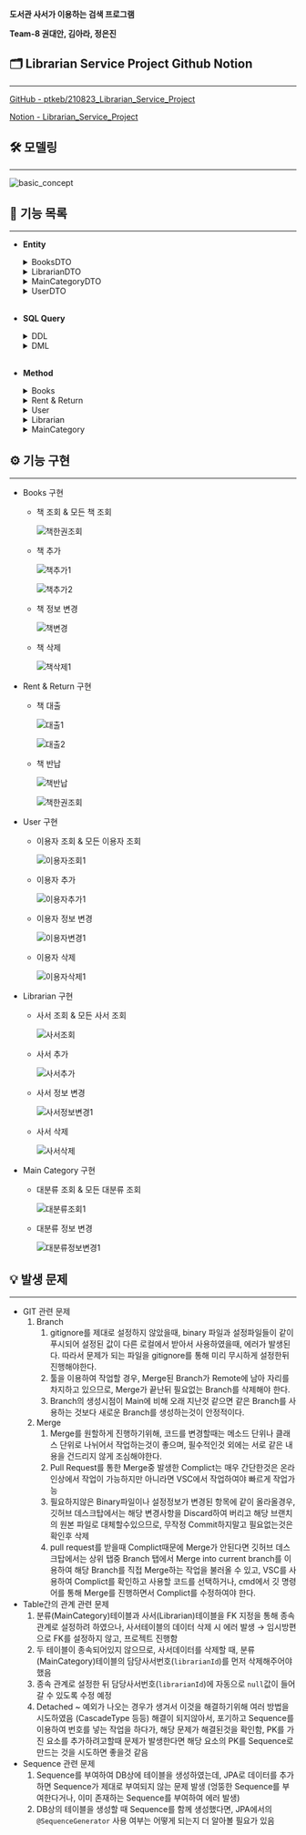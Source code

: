 **도서관 사서가 이용하는 검색 프로그램**

**Team-8 권대안, 김아라, 정은진**

## 🗂 Librarian Service Project Github Notion

---

[GitHub - ptkeb/210823_Librarian_Service_Project](https://github.com/ptkeb/210823_Librarian_Service_Project)

[Notion - Librarian_Service_Project](https://bit.ly/3sM8kXh)

## 🛠 모델링

---

![basic_concept](https://user-images.githubusercontent.com/85170623/130922668-63c55f42-576f-4e82-b2ac-73f2c1a55992.png)

## 📂 기능 목록

---

- **Entity**

    <details>
    <summary>BooksDTO</summary>
    <div markdown="1">

    ```java
    @Entity(name = "BOOKS")
    public class BooksDTO {
        @Id
        @Column(name="bookid")
        private int bookId;
        
        @Column(name="bookname")
        private String bookName;
        
        @Column(name="categoryId")
        private String categoryId;
        
        @ManyToOne
        @JoinColumn(name="userId") 
        private UserDTO userId;

        @Override
        public String toString() {
            return "[책 번호] " + bookId + "\n" +
                    "[책 이름] " + bookName + "\n" +
                    "[분류 번호] " + categoryId + "\n" +
                    "[대여자 번호] " + userId.getUserId();
        }
    }
    ```
    </div>
    </details>

    <details>
    <summary>LibrarianDTO</summary>
    <div markdown="1">

    ```java
    @AllArgsConstructor
    @NoArgsConstructor
    @Getter
    @Setter

    @NamedQuery(query="select e from LIBRARIAN e where e.librarianId=:librarianId",name="LIBRARIAN.findByLibrarianId")
    @NamedQuery(query="select e from LIBRARIAN e", name="LIBRARIAN.findAllByLibrarianId")
    @Entity(name = "LIBRARIAN")
    public class LibrarianDTO {
        @Id
        @Column(name = "librarianId")
        private int librarianId;
        
        private String librarianName;
        
        private String offDay;

        @Override
        public String toString() {
            return "[사서 번호] " + librarianId + "\n" +
                    "[사서 이름] " + librarianName + "\n" +
                    "[휴무 요일] " + offDay + "\n";
        }
    }
    ```
    </div>
    </details>

    <details>
    <summary>MainCategoryDTO</summary>
    <div markdown="1">

    ```java
    @Getter
    @Setter
    @AllArgsConstructor
    @NoArgsConstructor

    @Entity(name = "MainCategory")
    @NamedQuery(name = "category.findById", query = "select c from MainCategory c where c.mainCategoryId = :mainCategoryId ")
    @NamedQuery(name = "category.findAllById", query = "select c from MainCategory c")
    public class MainCategoryDTO {
        @Id
        private String mainCategoryId;
        
        private String mainCategoryName;
        
        private int librarianId;
        
        @Override
        public String toString() {
            return "[분류 번호] " + mainCategoryId + "\n" +
                    "[분류 이름] " + mainCategoryName + "\n" +
                    "[담당 사서 번호] " + librarianId + "\n";
        }
    }
    ```
    </div>
    </details>

    <details>
    <summary>UserDTO</summary>
    <div markdown="1">

    ```java
    @AllArgsConstructor
    @NoArgsConstructor
    @Getter
    @Setter

    @NamedQuery(name = "user.findById", query = "select u from LIBUSER u where u.userId = :userId ")
    @NamedQuery(name = "user.findAllById", query = "select u from LIBUSER u")
    @SequenceGenerator(name="member_seq_gen", sequenceName="member_seq_id", initialValue=1, allocationSize=1)

    @Entity(name = "LIBUSER")
    public class UserDTO {
        @Id
        @GeneratedValue(strategy=GenerationType.SEQUENCE, generator="member_seq_gen")
        @Column(name="userid")
        private int userId;
        
        @Column(name="username")
        private String userName;
        
        @Column(name="useraddress")
        private String userAddress;
        
        @OneToMany(mappedBy="userId") 
        private List<BooksDTO> books = new ArrayList<>();
        
        public String toString() {
            return "[사용자 번호] " + userId + "\n" +
                    "[사용자 이름] " + userName + "\n" +
                    "[사용자 주소] " + userAddress + "\n" +
                    "[대여중인 책] " + books + "\n";

        }
    }
    ```
    </div>
    </details>

    <br/>
    

- **SQL Query**
    <details>
    <summary>DDL</summary>

    ```sql
    DROP TABLE BOOKS cascade constraint;
    DROP TABLE LIBRARIAN cascade constraint;
    DROP TABLE LIBUSER cascade constraint;
    DROP TABLE MAINCATEGORY cascade constraint;
    DROP SEQUENCE userId_seq;
    DROP SEQUENCE bookid_seq;

    --LIBUSER DDL
    CREATE SEQUENCE userId_seq
    INCREMENT BY 1 
    START WITH 21;
    CREATE TABLE LIBUSER (
        userId              NUMBER(20)  PRIMARY KEY,
        userName                VARCHAR2(20),
        userAddress             VARCHAR2(20)
    );

    --BOOKS DDL
    CREATE SEQUENCE bookid_seq
    INCREMENT BY 1 
    START WITH 21;
    CREATE TABLE BOOKS (
        bookid              NUMBER(20) PRIMARY KEY,
        bookname                VARCHAR2(100),
        categoryid              VARCHAR2(20),
        userid              NUMBER(20)
    );

    --LIBRARIAN DDL
    CREATE TABLE LIBRARIAN (
        librarianid			NUMBER(20)  PRIMARY KEY,
        librarianname		VARCHAR2(20),
        offday				VARCHAR2(20)
    );

    --MAINCATEGORY DDL
    CREATE TABLE MAINCATEGORY (
        maincategoryid		VARCHAR2(20) PRIMARY KEY,
        maincategoryname	VARCHAR2(20),
        librarianid			NUMBER(20)
    );

    --ALTER TABLE MAINCATEGORY ADD FOREIGN KEY (librarianid) REFERENCES LIBRARIAN (librarianid);
    ALTER TABLE BOOKS ADD FOREIGN KEY (userid)  REFERENCES LIBUSER (userid);
    ALTER TABLE BOOKS ADD FOREIGN KEY (categoryId) REFERENCES MAINCATEGORY (mainCategoryId);
    ```
    <div markdown="1">

    </div>
    </details>

    <details>
    <summary>DML</summary>
    <div markdown="1">
    
    ```sql
    --LIBRARIAN DML
    INSERT INTO LIBRARIAN VALUES(1, '김사서', '수요일');
    INSERT INTO LIBRARIAN VALUES(2, '박사서', '목요일');
    INSERT INTO LIBRARIAN VALUES(3, '홍사서', '금요일');
    INSERT INTO LIBRARIAN VALUES(4, '최사서', '화요일');
    INSERT INTO LIBRARIAN VALUES(5, '우사서', '월요일');

    --MAINCATEGORY DML
    INSERT INTO MAINCATEGORY VALUES('000','총류', 1);
    INSERT INTO MAINCATEGORY VALUES('100','철학', 2);
    INSERT INTO MAINCATEGORY VALUES('200','종교', 3);
    INSERT INTO MAINCATEGORY VALUES('300','사회과학', 1);
    INSERT INTO MAINCATEGORY VALUES('400','자연과학', 2);
    INSERT INTO MAINCATEGORY VALUES('500','기술과학', 3);
    INSERT INTO MAINCATEGORY VALUES('600','예술', 1);
    INSERT INTO MAINCATEGORY VALUES('700','언어', 2);
    INSERT INTO MAINCATEGORY VALUES('800','문학', 3);
    INSERT INTO MAINCATEGORY VALUES('900','역사', 1);

    --LIBUSER DML

    INSERT INTO LIBUSER VALUES(userId_seq.nextval, '권대안' , '서울');
    INSERT INTO LIBUSER VALUES(userId_seq.nextval, '김아라' , '수원');
    INSERT INTO LIBUSER VALUES(userId_seq.nextval, '정은진' , '부산');
    INSERT INTO LIBUSER VALUES(userId_seq.nextval, '신지혜' , '서울');
    INSERT INTO LIBUSER VALUES(userId_seq.nextval, '개발왕' , '수원');
    INSERT INTO LIBUSER VALUES(userId_seq.nextval, '우용' , '부산');
    INSERT INTO LIBUSER VALUES(userId_seq.nextval, '빙봉' , '서울');
    INSERT INTO LIBUSER VALUES(userId_seq.nextval, '홍길동5' , '수원');
    INSERT INTO LIBUSER VALUES(userId_seq.nextval, '홍길동6' , '부산');
    INSERT INTO LIBUSER VALUES(userId_seq.nextval, '홍길동7' , '서울');

    --BOOKS DML
    INSERT INTO BOOKS VALUES(bookid_seq.nextval,'엄마 나는 커서 정은진이 될래요', '000', null);
    INSERT INTO BOOKS VALUES(bookid_seq.nextval,'엄마 나는 커서 권대안이 될래요', '100', null);
    INSERT INTO BOOKS VALUES(bookid_seq.nextval,'엄마 나는 커서 김아라가 될래요', '200', null);
    INSERT INTO BOOKS VALUES(bookid_seq.nextval,'엄마 나는 커서 신지혜가 될래요', '300', null);
    INSERT INTO BOOKS VALUES(bookid_seq.nextval,'엄마 나는 커서 레몬그랩이 될래요', '400', null);
    INSERT INTO BOOKS VALUES(bookid_seq.nextval,'엄마 나는 커서 김혜경(강사님)이 될래요', '500', null);
    INSERT INTO BOOKS VALUES(bookid_seq.nextval,'엄마 나는 커서 개발자가 안 될래요', '600', null);
    INSERT INTO BOOKS VALUES(bookid_seq.nextval,'엄마 나는 커서 백수가 될래요', '700', null);
    INSERT INTO BOOKS VALUES(bookid_seq.nextval,'엄마 나는 커서 부자가 될래요', '800', null);
    INSERT INTO BOOKS VALUES(bookid_seq.nextval,'엄마 나는 커서 뭐가 될란가..', '900', null);

    commit;
    ```

    <br/>
    
    </div>
    </details>
    <br/>


- **Method**

    <details>
    <summary>Books</summary>
    <div markdown="1">



    - 책 조회 & 모든 책 조회

        ```java
        public static BooksDTO getBook(int bookId) {
        		EntityManager em = Util.getEntityManager();
        		EntityTransaction tx = em.getTransaction();

        		BooksDTO findBook = (BooksDTO) em.createNamedQuery("BOOKS.findByBookId").setParameter("bookId", bookId).getSingleResult();

        		return findBook;
        	}

        public static List<BooksDTO> getAllBook() {
        		EntityManager em = Util.getEntityManager();
        		EntityTransaction tx = em.getTransaction();

        		List<BooksDTO> findBook = em.createNamedQuery("BOOKS.findAllBooks").getResultList();

        		return findBook;
        	}
        ```

    - 책 추가

        ```java
        public static void addBook(String bookName, String categoryId) {
        		EntityManager em = Util.getEntityManager();
        		EntityTransaction tx = em.getTransaction();

        		tx.begin();

        		BooksDTO book = new BooksDTO();
        		book.setBookName(bookName);
        		book.setCategoryId(categoryId);
        		book.setUserId(null); // null 들어가나?

        		em.persist(book);

        		tx.commit();
        	}
        ```

    - 책 정보 변경

        ```java
        public static void updateBookName(int bookId, String bookName) {
        		EntityManager em = Util.getEntityManager();
        		EntityTransaction tx = em.getTransaction();

        		tx.begin();

        		BooksDTO book = em.find(BooksDTO.class, bookId);
        		book.setBookName(bookName);

        		em.persist(book);

        		tx.commit();
        	}

        	public static void updateBookCategory(int bookId, String categoryId) {
        		EntityManager em = Util.getEntityManager();
        		EntityTransaction tx = em.getTransaction();

        		tx.begin();

        		BooksDTO book = em.find(BooksDTO.class, bookId);
        		book.setCategoryId(categoryId);

        		em.persist(book);

        		tx.commit();
        	}
        ```

    - 책 삭제

        ```java
        public static void deleteBook(int bookId) {
        		EntityManager em = Util.getEntityManager();
        		EntityTransaction tx = em.getTransaction();

        		tx.begin();

        		BooksDTO book = em.find(BooksDTO.class, bookId);
        		em.remove(book);
        		
        		tx.commit();
        	}
        ```
    </div>
    </details>
    
    <details>
    <summary>Rent & Return</summary>
    <div markdown="1">
    
    - 책 대출

        ```java
        public static void returnBook(int bookId, int userId) {
        		EntityManager em = Util.getEntityManager();
        		EntityTransaction tx = em.getTransaction();

        		tx.begin();

        		UserDTO user = em.find(UserDTO.class, userId);
        		Optional<BooksDTO> bookOpt = (Optional<BooksDTO>) (user.getBooks().stream().filter(v -> v.getBookId() == bookId).findAny());
        		BooksDTO book = bookOpt.get();
        		book.setUserId(null);
        		user.getBooks().remove(book);

        		tx.commit();
        	}
        ```

    - 책 반납

        ```java
        public static void returnBook(int bookId, int userId) {
        		EntityManager em = Util.getEntityManager();
        		EntityTransaction tx = em.getTransaction();

        		tx.begin();

        		UserDTO user = em.find(UserDTO.class, userId);
        		Optional<BooksDTO> bookOpt = (Optional<BooksDTO>) (user.getBooks().stream().filter(v -> v.getBookId() == bookId).findAny());
        		BooksDTO book = bookOpt.get();
        		book.setUserId(null);
        		user.getBooks().remove(book);

        		tx.commit();
        	}

        	public static void returnAllBook(int userId) {
        		EntityManager em = Util.getEntityManager();
        		EntityTransaction tx = em.getTransaction();
        		List<BooksDTO> B1 = new ArrayList<>();

        		tx.begin();
        		
        		UserDTO user = em.find(UserDTO.class, userId);
        		Object[] book = user.getBooks().stream().filter(v -> v.getUserId().getUserId() == userId).toArray();

        		for (Object i : book) {
        			B1.add((BooksDTO) i);
        		}
        		for (BooksDTO i : B1) {
        			user.getBooks().remove(i);
        			i.setUserId(null);
        		}
        		em.persist(user);
        		
        		tx.commit();
        	}
        ```
    </div>
    </details>

    <details>
    <summary>User</summary>
    <div markdown="1">
    
    - 이용자 조회 & 모든 이용자 조회

        ```java
        public static UserDTO getUser(int id) {
        		EntityManager em = Util.getEntityManager();
        		UserDTO user = em.createNamedQuery("user.findById", UserDTO.class).setParameter("userId", id).getSingleResult();
        		return user;
        	}

        	public static List<UserDTO> getAllUser() {
        		EntityManager em = Util.getEntityManager();
        		List<UserDTO> user = em.createNamedQuery("user.findAllById", UserDTO.class).getResultList();
        		return user;
        	}
        ```

    - 이용자 추가

        ```java
        public static void addUser(String name, String address) {
        		EntityManager em = Util.getEntityManager();
        		EntityTransaction tx = em.getTransaction();
        		UserDTO user = new UserDTO();
        		user.setUserName(name);
        		user.setUserAddress(address);
        		user.setBooks(null);
        		
        		tx.begin();
        		
        		em.persist(user);
        		
        		tx.commit();
        	}
        ```

    - 이용자 정보 변경

        ```java
        public static void updateUserAddress(int id, String add) {
        		EntityManager em = Util.getEntityManager();
        		EntityTransaction tx = em.getTransaction();
        		
        		tx.begin();
        		
        		UserDTO user = em.find(UserDTO.class, id);
        		user.setUserAddress(add);
        		
        		tx.commit();
        	}

        	public static void updateUserName(int id, String name) {
        		EntityManager em = Util.getEntityManager();
        		EntityTransaction tx = em.getTransaction();
        		
        		tx.begin();
        		
        		UserDTO user = em.find(UserDTO.class, id);
        		user.setUserName(name);
        		
        		tx.commit();
        	}
        ```

    - 이용자 삭제

        ```java
        public static void deleteUser(int id) {
        		EntityManager em = Util.getEntityManager();
        		EntityTransaction tx = em.getTransaction();
        		
        		tx.begin();
        		
        		UserDTO user = em.find(UserDTO.class, id);
        		em.remove(user);
        		em.flush();
        		
        		tx.commit();
        	}
        ```
    </div>
    </details>


    <details>
    <summary>Librarian</summary>
    <div markdown="1">

    - 사서 조회 & 모든 사서 조회

        ```java
        public static LibrarianDTO getLibrarian(int id) {
        		EntityManager em = Util.getEntityManager();

        		LibrarianDTO librarian = (LibrarianDTO)em.createNamedQuery("LIBRARIAN.findByLibrarianId").setParameter("librarianId", id).getSingleResult();

        		em.close();
        		em = null;

        		return librarian;
        	}

        	public static List<LibrarianDTO> getAllLibrarian() {
        		EntityManager em = Util.getEntityManager();

        		List<LibrarianDTO> librarian = em.createNamedQuery("LIBRARIAN.findAllByLibrarianId", LibrarianDTO.class).getResultList();

        		em.close();
        		em = null;

        		return librarian;
        	}
        ```

    - 사서 추가

        ```java
        public static void addLibrarian(int id, String name, String offday) {
        		EntityManager em = Util.getEntityManager();
        		EntityTransaction tx = em.getTransaction();
        		
        		tx.begin();

        		LibrarianDTO Librarian = new LibrarianDTO(id, name, offday);
        		
        		em.persist(Librarian);

        		tx.commit();
        	}
        ```

    - 사서 정보 변경

        ```java
        public static void updateLibrarianName(int librarianId, String librarianName) {
        		EntityManager em = Util.getEntityManager();
        		EntityTransaction tx = em.getTransaction();

        		tx.begin();

        		LibrarianDTO librarian = em.find(LibrarianDTO.class, librarianId);
        		librarian.setLibrarianName(librarianName);

        		em.persist(librarian);

        		tx.commit();
        	}

        public static void updateLibrarianOffDay(int librarianId, String offDay) {
        		EntityManager em = Util.getEntityManager();
        		EntityTransaction tx = em.getTransaction();

        		tx.begin();

        		LibrarianDTO librarian = em.find(LibrarianDTO.class, librarianId);
        		librarian.setOffDay(offDay);

        		em.persist(librarian);

        		tx.commit();
        	}
        ```

    - 사서 삭제

        ```java
        public static void deleteLibrarian(int id) {
        		EntityManager em = Util.getEntityManager();
        		EntityTransaction tx = em.getTransaction();
        		
        		tx.begin();

        		LibrarianDTO librarian = em.find(LibrarianDTO.class, id);
        		em.remove(librarian);
        		
        		em.flush();
        		
        		tx.commit();
        	}
        ```
    </div>
    </details>

    <details>
    <summary>MainCategory</summary>
    <div markdown="1">
    
    - 분류 조회 & 모든 분류 조회

        ```java
        public static MainCategoryDTO getCategory(String id) {
        		EntityManager em = Util.getEntityManager();
        		MainCategoryDTO category = em.createNamedQuery("category.findById", MainCategoryDTO.class).setParameter("mainCategoryId", id).getSingleResult();
        		
        		return category;
        	}

        	public static List<MainCategoryDTO> getAllCategory() {
        		EntityManager em = Util.getEntityManager();
        		List<MainCategoryDTO> category = em.createNamedQuery("category.findAllById", MainCategoryDTO.class).getResultList();
        		
        		return category;
        	}
        ```

    - 분류 정보 변경 ( 담당사서만)

        ```java
        public static void updateCategoryLibrarianId(String id, int librarianId) {
        		EntityManager em = Util.getEntityManager();
        		EntityTransaction tx = em.getTransaction();
        		List<LibrarianDTO> Lib = LibrarianDAO.getAllLibrarian();
        		ArrayList<Integer> list = new ArrayList<>();
        		
        		Lib.forEach(v -> list.add(v.getLibrarianId()));
        		
        		if (list.contains(librarianId)) {
        			tx.begin();
        			
        			MainCategoryDTO category = em.find(MainCategoryDTO.class, id);
        			category.setLibrarianId(librarianId);
        			
        			tx.commit();
        		} else {
        			System.out.println("존재하지 않는 사서번호 입니다.");
        		}
        	}
        ```
    </div>
    </details>





## ⚙️ 기능 구현

---

- Books 구현
    - 책 조회 & 모든 책 조회

        ![책한권조회](https://user-images.githubusercontent.com/85170623/130909132-d84f4a54-909a-4ab3-8ad7-2d5f028d38bc.PNG)


    - 책 추가

        ![책추가1](https://user-images.githubusercontent.com/85170623/130909512-de533930-4583-49c2-80af-86abc47bb431.PNG)

        ![책추가2](https://user-images.githubusercontent.com/85170623/130909514-68466e7a-2a1d-4912-b452-e226991d4a21.PNG)
    - 책 정보 변경

        ![책변경](https://user-images.githubusercontent.com/85170623/130909507-24c4389d-94e0-4553-a92f-6dd60e3593c6.PNG)

    - 책 삭제

        ![책삭제1](https://user-images.githubusercontent.com/85170623/130909508-170efecb-20de-4cff-a032-5795e864d0dc.PNG)

        

- Rent & Return 구현
    - 책 대출

        ![대출1](https://user-images.githubusercontent.com/85170623/130909477-7eebdd46-d6a0-4686-af67-ebee433d6cc5.PNG)

        ![대출2](https://user-images.githubusercontent.com/85170623/130909478-9f83241a-92be-4424-9a19-1b2d5d8449ee.PNG)

        

    - 책 반납

        ![책반납](https://user-images.githubusercontent.com/85170623/130909505-b2a2b50c-b6e3-455e-9cb8-00c2a64fbb75.PNG)

        ![책한권조회](https://user-images.githubusercontent.com/85170623/130909516-2cca4a19-de3a-412a-badf-679fc0993bfb.PNG)

- User 구현
    - 이용자 조회 & 모든 이용자 조회

        ![이용자조회1](https://user-images.githubusercontent.com/85170623/130909497-8fb4dc9f-7282-4a9a-be48-ea10c55a9157.PNG)

    - 이용자 추가

        ![이용자추가1](https://user-images.githubusercontent.com/85170623/130909500-2f7e5e44-f98c-40ea-ba6b-99a2b9c6727d.PNG)
        

    - 이용자 정보 변경

        ![이용자변경1](https://user-images.githubusercontent.com/85170623/130909490-8e7a9400-b52e-4442-b3e4-8ab5c89bd89b.PNG)


    - 이용자 삭제

        ![이용자삭제1](https://user-images.githubusercontent.com/85170623/130909492-fef1ce30-9068-4d94-ac29-52433c68d051.PNG)

        

- Librarian 구현
    - 사서 조회 & 모든 사서 조회

        ![사서조회](https://user-images.githubusercontent.com/85170623/130909487-b2b1b8e6-468f-4228-b4b3-a87b2dbc89bc.PNG)

    - 사서 추가

        ![사서추가](https://user-images.githubusercontent.com/85170623/130909488-f1101f53-2764-4d8c-929e-7239e7816efd.PNG)

    - 사서 정보 변경

        ![사서정보변경1](https://user-images.githubusercontent.com/85170623/130909485-83fbcb23-429c-4f40-ae22-19260e0e19c2.PNG)

    - 사서 삭제

        ![사서삭제](https://user-images.githubusercontent.com/85170623/130909484-7c7d5b92-c5c9-4c20-b5ea-a550a2e49594.PNG)

- Main Category 구현
    - 대분류 조회 & 모든 대분류 조회

        ![대분류조회1](https://user-images.githubusercontent.com/85170623/130909473-82be2132-502d-409e-bafc-49def7edc073.PNG)


    - 대분류 정보 변경

        ![대분류정보변경1](https://user-images.githubusercontent.com/85170623/130909468-41bade13-7f86-4436-b64b-5e9159401a88.PNG)


## 💡 발생 문제

---

- GIT 관련 문제
    1. Branch
        1. gitignore를 제대로 설정하지 않았을때, binary 파일과 설정파일들이 같이 푸시되어 설정된 값이 다른 로컬에서 받아서 사용하였을때, 에러가 발생된다. 따라서 문제가 되는 파일을 gitignore를 통해 미리 무시하게 설정한뒤 진행해야한다.
        2. 툴을 이용하여 작업할 경우, Merge된 Branch가 Remote에 남아 자리를 차지하고 있으므로, Merge가 끝난뒤 필요없는 Branch를 삭제해야 한다.
        3. Branch의 생성시점이 Main에 비해 오래 지난것 같으면 같은 Branch를 사용하는 것보다 새로운 Branch를 생성하는것이 안정적이다.
    2. Merge
        1. Merge를 원할하게 진행하기위해, 코드를 변경할때는 메소드 단위나 클래스 단위로 나뉘어서 작업하는것이 좋으며, 필수적인것 외에는 서로 같은 내용을 건드리지 않게 조심해야한다.
        2. Pull Request를 통한 Merge중 발생한 Complict는 매우 간단한것은 온라인상에서 작업이 가능하지만 아니라면 VSC에서 작업하여야 빠르게 작업가능
        3. 필요하지않은 Binary파일이나 설정정보가 변경된 항목에 같이 올라올경우, 깃허브 데스크탑에서는 해당 변경사항을 Discard하여 버리고 해당 브랜치의 원본 파일로 대체할수있으므로, 무작정 Commit하지말고 필요없는것은 확인후 삭제
        4. pull request를 받을때 Complict때문에 Merge가 안된다면 깃허브 데스크탑에서는 상위 탭중 Branch 탭에서 Merge into current branch를 이용하여 해당 Branch를 직접 Merge하는 작업을 불러올 수 있고, VSC를 사용하여 Complict를 확인하고 사용할 코드를 선택하거나, cmd에서 깃 명령어를 통해 Merge를 진행하면서 Complict를 수정하여야 한다.
- Table간의 관계 관련 문제
    1. 분류(MainCategory)테이블과 사서(Librarian)테이블을 FK 지정을 통해 종속 관계로 설정하려 하였으나, 사서테이블의 데이터 삭제 시 에러 발생 → 임시방편으로 FK를 설정하지 않고, 프로젝트 진행함
    2. 두 테이블이 종속되어있지 않으므로, 사서데이터를 삭제할 때, 분류(MainCategory)테이블의 담당사서번호(`librarianId`)를 먼저 삭제해주어야 했음
    3. 종속 관계로 설정한 뒤 담당사서번호(`librarianId`)에 자동으로 `null`값이 들어갈 수 있도록 수정 예정
    4. Detached ~ 예외가 나오는 경우가 생겨서 이것을 해결하기위해 여러 방법을 시도하였음 (CascadeType 등등) 해결이 되지않아서, 포기하고 Sequence를 이용하여  번호를 넣는 작업을 하다가, 해당 문제가 해결된것을 확인함, PK를 가진 요소를 추가하려고할때 문제가 발생한다면 해당 요소의 PK를 Sequence로 만드는 것을 시도하면 좋을것 같음 
- Sequence 관련 문제
    1. Sequence를 부여하여 DB상에 테이블을 생성하였는데, JPA로 데이터를 추가하면 Sequence가 제대로 부여되지 않는 문제 발생 (엉뚱한 Sequence를 부여한다거나, 이미 존재하는 Sequence를 부여하여 에러 발생)
    2. DB상의 테이블을 생성할 때 Sequence를 함께 생성했다면, JPA에서의 `@SequenceGenerator` 사용 여부는 어떻게 되는지 더 알아볼 필요가 있음
